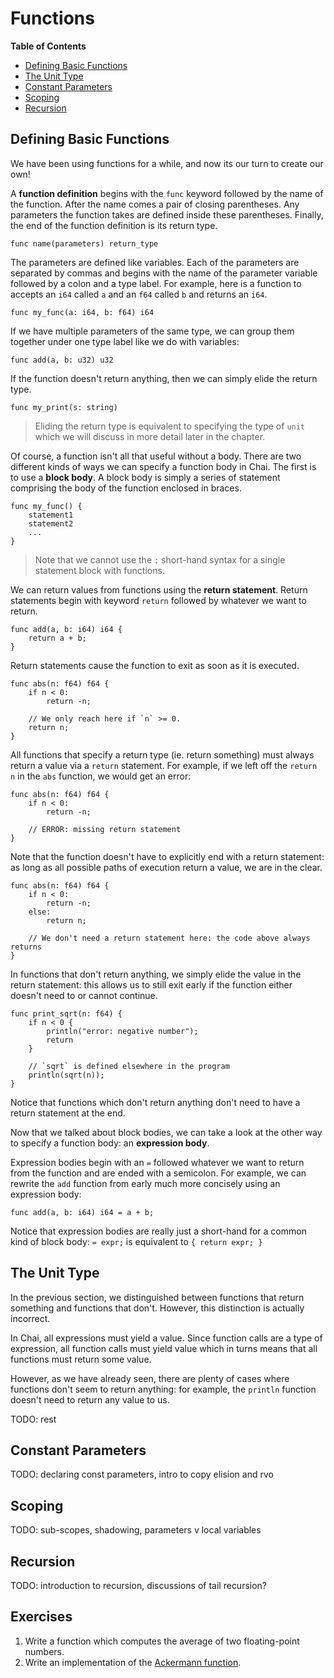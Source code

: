 # Functions

**Table of Contents**

- [Defining Basic Functions](#defining)
- [The Unit Type](#unit)
- [Constant Parameters](#consts)
- [Scoping](#scoping)
- [Recursion](#recursion)

## <a name="defining"> Defining Basic Functions

We have been using functions for a while, and now its our turn to create our own!

A **function definition** begins with the `func` keyword followed by the name of
the function.  After the name comes a pair of closing parentheses.  Any parameters
the function takes are defined inside these parentheses.  Finally, the end of
the function definition is its return type.

    func name(parameters) return_type

The parameters are defined like variables.  Each of the parameters are separated
by commas and begins with the name of the parameter variable followed by a colon
and a type label.  For example, here is a function to accepts an `i64` called `a`
and an `f64` called `b` and returns an `i64`.

    func my_func(a: i64, b: f64) i64

If we have multiple parameters of the same type, we can group them together
under one type label like we do with variables:

    func add(a, b: u32) u32

If the function doesn't return anything, then we can simply elide the return
type.

    func my_print(s: string)

> Eliding the return type is equivalent to specifying the type of `unit` which
> we will discuss in more detail later in the chapter.

Of course, a function isn't all that useful without a body.  There are two
different kinds of ways we can specify a function body in Chai.  The first is
to use a **block body**.  A block body is simply a series of statement comprising
the body of the function enclosed in braces.

    func my_func() {
        statement1
        statement2
        ...
    }

> Note that we cannot use the `:` short-hand syntax for a single statement block
> with functions.

We can return values from functions using the **return statement**.  Return statements
begin with keyword `return` followed by whatever we want to return.

    func add(a, b: i64) i64 {
        return a + b;
    }

Return statements cause the function to exit as soon as it is executed.  

    func abs(n: f64) f64 {
        if n < 0:
            return -n;

        // We only reach here if `n` >= 0.
        return n;
    }

All functions that specify a return type (ie. return something) must always
return a value via a `return` statement.  For example, if we left off the
`return n` in the `abs` function, we would get an error:

    func abs(n: f64) f64 {
        if n < 0:
            return -n;

        // ERROR: missing return statement
    }

Note that the function doesn't have to explicitly end with a return statement:
as long as all possible paths of execution return a value, we are in the clear.

    func abs(n: f64) f64 {
        if n < 0:
            return -n;
        else:
            return n;

        // We don't need a return statement here: the code above always returns
    }

In functions that don't return anything, we simply elide the value in the return
statement: this allows us to still exit early if the function either doesn't
need to or cannot continue.

    func print_sqrt(n: f64) {
        if n < 0 {
            println("error: negative number");
            return
        }

        // `sqrt` is defined elsewhere in the program
        println(sqrt(n));
    }

Notice that functions which don't return anything don't need to have a return
statement at the end.

Now that we talked about block bodies, we can take a look at the other way to
specify a function body: an **expression body**. 

Expression bodies begin with an `=` followed whatever we want to return from
the function and are ended with a semicolon.  For example, we can rewrite the
`add` function from early much more concisely using an expression body:

    func add(a, b: i64) i64 = a + b;

Notice that expression bodies are really just a short-hand for a common kind of
block body: `= expr;` is equivalent to `{ return expr; }`

## <a name="unit"> The Unit Type

In the previous section, we distinguished between functions that return something
and functions that don't.  However, this distinction is actually incorrect.

In Chai, all expressions must yield a value.  Since function calls are a type of
expression, all function calls must yield value which in turns means that all
functions must return some value.

However, as we have already seen, there are plenty of cases where functions
don't seem to return anything: for example, the `println` function doesn't need
to return any value to us.

TODO: rest

## <a name="consts"> Constant Parameters

TODO: declaring const parameters, intro to copy elision and rvo

## <a name="scoping"> Scoping

TODO: sub-scopes, shadowing, parameters v local variables

## <a name="recursion"> Recursion

TODO: introduction to recursion, discussions of tail recursion?

## <a name="exercises"> Exercises

1. Write a function which computes the average of two floating-point numbers.
2. Write an implementation of the 
[Ackermann function](https://en.wikipedia.org/wiki/Ackermann_function).


